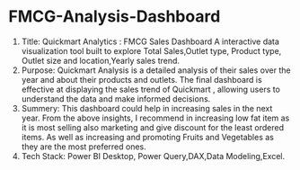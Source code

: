 # FMCG-Analysis-Dashboard
1. Title:
Quickmart Analytics : FMCG Sales Dashboard
A interactive data visualization tool built to explore Total Sales,Outlet type, Product type, Outlet size and location,Yearly sales trend.
3. Purpose:
Quickmart Analysis is a detailed analysis of their sales over the year and about their products and outlets. The final dashboard is effective at displaying the sales trend of Quickmart , allowing users to understand the data and make informed decisions.
4. Summery:
This dashboard could help in increasing sales in the next year. From the above insights, I recommend in increasing low fat item as it is most selling also marketing and give discount for the least ordered items. As well as increasing and promoting Fruits and Vegetables as they are the most preferred ones.
6. Tech Stack:
Power BI Desktop, Power Query,DAX,Data Modeling,Excel.
